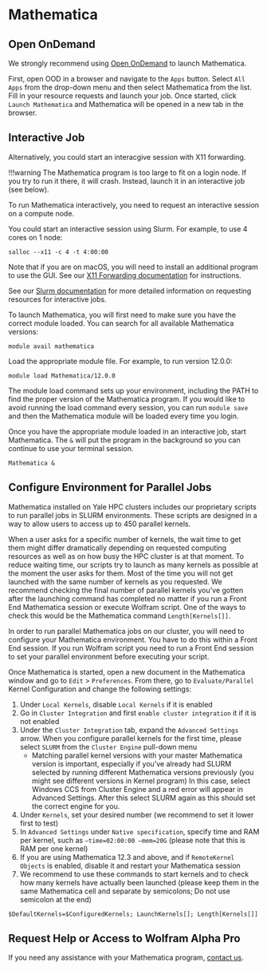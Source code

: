 # Mathematica

## Open OnDemand

We strongly recommend using [Open OnDemand](/clusters-at-yale/access/ood) to launch Mathematica. 

First, open OOD in a browser and navigate to the `Apps` button. Select `All Apps` from the drop-down menu and then select Mathematica from the list. Fill in your resource requests and launch your job. Once started, click `Launch Mathematica` and Mathematica will be opened in a new tab in the browser.

## Interactive Job

Alternatively, you could start an interacgive session with X11 forwarding. 

!!!warning
    The Mathematica program is too large to fit on a login node. If you try to run it there, it will crash. Instead, launch it in an interactive job (see below).

To run Mathematica interactively, you need to request an interactive session on a compute node.

You could start an interactive session using Slurm. For example, to use 4 cores on 1 node:

```
salloc --x11 -c 4 -t 4:00:00
```

Note that if you are on macOS, you will need to install an additional program to use the GUI. See our [X11 Forwarding documentation](/clusters-at-yale/access/x11) for instructions.

See our [Slurm documentation](/clusters-at-yale/job-scheduling) for more detailed information on requesting resources for interactive jobs.

To launch Mathematica, you will first need to make sure you have the correct module loaded. You can search for all available Mathematica versions:

```
module avail mathematica
```

Load the appropriate module file. For example, to run version 12.0.0:

```
module load Mathematica/12.0.0
```

The module load command sets up your environment, including the PATH to find the proper version of the Mathematica program. If you would like to avoid running the load command every session, you can run `module save` and then the Mathematica module will be loaded every time you login.

Once you have the appropriate module loaded in an interactive job, start Mathematica. The `&` will put the program in the background so you can continue to use your terminal session.

```
Mathematica &
```

## Configure Environment for Parallel Jobs

Mathematica installed on Yale HPC clusters includes our proprietary scripts to run parallel jobs in SLURM environments. These scripts are designed in a way to allow users to access up to 450 parallel kernels.

When a user asks for a specific number of kernels, the wait time to get them might differ dramatically depending on requested computing resources as well as on how busy the HPC cluster is at that moment. To reduce waiting time, our scripts try to launch as many kernels as possible at the moment the user asks for them. Most of the time you will not get launched with the same number of kernels as you requested. We recommend checking the final number of parallel kernels you’ve gotten after the launching command has completed no matter if you run a Front End Mathematica session or execute Wolfram script. One of the ways to check this would be the Mathematica command `Length[Kernels[]]`.

In order to run parallel Mathematica jobs on our cluster, you will need to configure your Mathematica environment. You have to do this within a Front End session. If you run Wolfram script you need to run a Front End session to set your parallel environment before executing your script.

Once Mathematica is started, open a new document in the Mathematica window and go to `Edit` > `Preferences`. From there, go to `Evaluate/Parallel` Kernel Configuration and change the following settings:

1. Under `Local Kernels`, disable `Local Kernels` if it is enabled
2. Go in `Cluster Integration` and first `enable cluster integration` it if it is not enabled
3. Under the `Cluster Integration` tab, expand the `Advanced Settings` arrow. When you configure parallel kernels for the first time, please select `SLURM` from the `Cluster Engine` pull-down menu
    + Matching parallel kernel versions with your master Mathematica version is important, especially if you’ve already had SLURM selected by running different Mathematica versions previously (you might see different versions in Kernel program) In this case, select Windows CCS from Cluster Engine and a red error will appear in Advanced Settings. After this select SLURM again as this should set the correct engine for you.
4. Under `Kernels`, set your desired number (we recommend to set it lower first to test)
5. In `Advanced Settings` under `Native specification`, specify time and RAM per kernel, such as `—time=02:00:00 —mem=20G` (please note that this is RAM per one kernel)
6. If you are using Mathematica 12.3 and above, and if `RemoteKernel Objects` is enabled, disable it and restart your Mathematica session
7. We recommend to use these commands to start kernels and to check how many kernels have actually been launched (please keep them in the same Mathematica cell and separate by semicolons; Do not use semicolon at the end)
```
$DefaultKernels=$ConfiguredKernels; LaunchKernels[]; Length[Kernels[]]
```

## Request Help or Access to Wolfram Alpha Pro

If you need any assistance with your Mathematica program, [contact us](https://docs.ycrc.yale.edu/#get-help).
